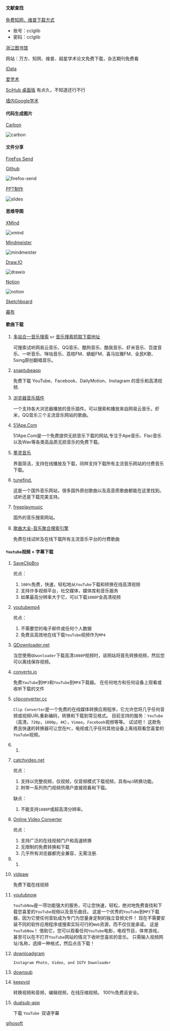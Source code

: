 <!--
 * @Author: Rainy
 * @Github: https://github.com/Rain120
 * @Date: 2019-01-20 16:09:45
 * @LastEditTime: 2019-01-20 17:34:22
 -->

#### 文献查找

[免费知网、维普下载方式](http://210.47.0.21/~root/user?from_link=%2F)
* 账号：cclglib
* 密码：cclglib

[浙江图书馆](https://mp.weixin.qq.com/s/227_l0xNa85n1U9evAe6_A)

网站｜万方、知网、维普、超星学术论文免费下载，杂志期刊免费看

[iData](https://www.cn-ki.net/)

[爱学术](https://www.ixueshu.com/)

[SciHub 桌面版](https://www.appinn.com/sci-hub/)
有点久，不知道还行不行

[墙内Google学术](http://ac.scmor.com/)



#### 代码生成图片

[Carbon](https://carbon.now.sh/)

![carbon](./wf/carbon.png)



#### 文件分享

[FireFox Send](<https://send.firefox.com/>)

[Github](<https://github.com/mozilla/send>)

![firefox-send](./wf/firefox-send.png)



[PPT制作](<https://slides.com/>)

![slides](./wf/slides.png)

#### 思维导图

[XMind](<https://www.xmind.cn/>)

![xmind](./wf/xmind.png)

[Mindmeister](<https://www.mindmeister.com/zh>)

![mindmeister](./wf/mindmeister.png)

[Draw.IO](<https://www.draw.io/>)

![drawio](./wf/drawio.png)

[Notion](https://www.notion.so/?r=a8b6e24bd86f4597a0b26266f6f8aee9)

![notion](./wf/notion.png)

[Sketchboard](<https://sketchboard.me/>)

[幕布](<https://mubu.com/>)

#### 歌曲下载

1. [多站合一音乐搜索](<http://music.cccyun.cc/>)    `or`   [音乐搜索抓取下载地址](<http://www.socarchina.com/vipmusic/>)

   可搜索试听网易云音乐、QQ音乐、酷狗音乐、酷我音乐、虾米音乐、百度音乐、一听音乐、咪咕音乐、荔枝FM、蜻蜓FM、喜马拉雅FM、全民K歌、5sing原创翻唱音乐。

2. [snaptubeapp](<https://www.snaptubeapp.com/>)

   免费下载 YouTube、Facebook、DailyMotion、Instagram 的音乐和高清视频.

3. [浏览器音乐插件](<http://listen1.github.io/listen1/>)

   一个支持各大浏览器播放的音乐插件。可以搜索和播放来自网易云音乐，虾米，QQ音乐三个主流音乐网站的歌曲。

4. [51Ape.Com](http://www.51ape.com/)

   51Ape.Com是一个免费提供无损音乐下载的网站,专注于Ape音乐、Flac音乐以及Wav等各类高品质无损音乐的免费下载。

5. [墨灵音乐](<https://music.growio.cn/>)

   界面简洁，支持在线播放及下载，同样支持下载所有主流音乐网站的付费音乐下载。

6. [tunefind.](<https://www.tunefind.com/>)

   这是一个国外音乐网站，很多国外原创歌曲以及高音质歌曲都能在这里找到。试听还是下载完美支持。

8. [freeplaymusic](<https://freeplaymusic.com/#/>)

   国外的音乐搜索网站。

9. [歌曲大全-音乐聚合搜索引擎](<http://www.gequdaquan.net/gqss/>)

   免费在线试听及在线下载所有主流音乐平台的付费歌曲

#### `Youtube`视频 + 字幕下载

1. [SaveClipBro](https://www.saveclipbro.com/)

   优点：

   1. `100％`免费，快速，轻松地从`YouTube`下载和转换在线高清视频
   2. 支持许多视频平台，社交媒体，媒体库和音乐服务
   3. 如果最高分辨率大于它，可以下载`1080P`全高清视频

2. [youtubemp4](https://youtubemp4.to/)

   优点：

   1. 不需要您的电子邮件或任何个人数据
   2. 免费且高效地在线下载`YouTube`视频作为`MP4`

3. [QDownloader.net](https://qdownloader.net/)

   当您使用`QDwonloader`下载高清`1080P`视频时，该网站将首先转换视频，然后您可以离线保存视频。

4. [converto.io](https://www.converto.io/)

   免费`YouTube`到`MP3`和`YouTube`到`MP4`下载器。 在任何地方和任何设备上观看或收听下载的文件

5. [clipconverter.cc](https://www.clipconverter.cc/)

   `Clip Converter`是一个免费的在线媒体转换应用程序，它允许您将几乎任何音频或视频URL重新编码，转换和下载到常见格式。 目前支持的服务：`YouTube`（高清，`720p`，`1080p`，`4K`），`Vimeo`，`Facebook`视频等等。 试试吧！ 这款免费且快速的转换器可让您在`PC`，电视或几乎任何其他设备上离线观看您喜爱的`YouTube`视频。

6. 1. 

7. [catchvideo.net](https://catchvideo.net/)

   优点：

   1. 支持以完整视频，仅视频，仅音频模式下载视频，具有`mp3`转换功能。
   2. 附带一系列热门视频供用户直接观看和下载。

   

   缺点：

   1. 不能支持`1080P`或超高清分辨率。

8. [Online Video Converter](https://www.onlinevideoconverter.com/zh/youtube-converter)

   优点：

   1. 支持广泛的在线视频门户和高速转换
   2. 无限制的免费转换和下载
   3. 几乎所有浏览器都完全兼容，无需注册.

9. 1. 

10. [vidpaw](https://www.vidpaw.com/)

    免费下载在线视频

11. [youtubnow](https://www.youtubnow.com/)

    `YouTubNow`是一项功能强大的服务，可让您快速，轻松，绝对地免费查找和下载您喜爱的`YouTube`视频以及音乐曲目。 这是一个优秀的`YouTube`到`MP3`下载器，因为它使任何音轨成为专门为您量身定制的独立音频文件！ 现在不需要安装不同的软件应用程序或搜索实际可行的`Web`资源，而不仅仅是承诺。 这是`YouTubNow`！ 借助它，您可以观看任何`YouTube`电影，电视节目，体育游戏，甚至可以在不打开`YouTube`网站的情况下收听您喜欢的音乐。 只需输入视频网址/名称，选择一种格式，然后点击下载！

12. [downloadgram](https://downloadgram.com/)

    `Instagram Photo, Video, and IGTV Downloader`

13. [downsub](http://downsub.com/)

14. [keepvid](https://keepvid.com/)

    转换视频和音频，编辑视频，在线压缩视频。 100％免费且安全。

15. [dualsub-app](https://dualsub-app.appspot.com/)

    下载 `YouTube `双语字幕

[gihosoft](https://www.gihosoft.com/)

